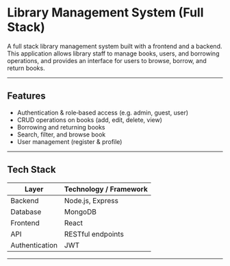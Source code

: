 # Library Management System (Full Stack)

A full stack library management system built with a frontend and a backend. This application allows library staff to manage books, users, and borrowing operations, and provides an interface for users to browse, borrow, and return books.

---

## Features

- Authentication & role‑based access (e.g. admin, guest, user)  
- CRUD operations on books (add, edit, delete, view)  
- Borrowing and returning books   
- Search, filter, and browse book 
- User management (register & profile)  

---

## Tech Stack

| Layer          | Technology / Framework            |
|----------------|-----------------------------------|
| Backend        | Node.js, Express                  |
| Database       | MongoDB                           |
| Frontend       | React                             |
| API            | RESTful endpoints                 |
| Authentication | JWT                               |

---

